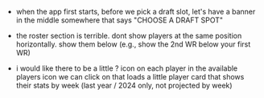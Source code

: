 - when the app first starts, before we pick a draft slot, let's have a banner in the middle somewhere that says "CHOOSE A DRAFT SPOT"
- the roster section is terrible. dont show players at the same position horizontally. show them below (e.g., show the 2nd WR below your first WR)

- i would like there to be a little ? icon on each player in the available players icon we can click on that loads a little player card that shows their stats by week (last year / 2024 only, not projected by week)